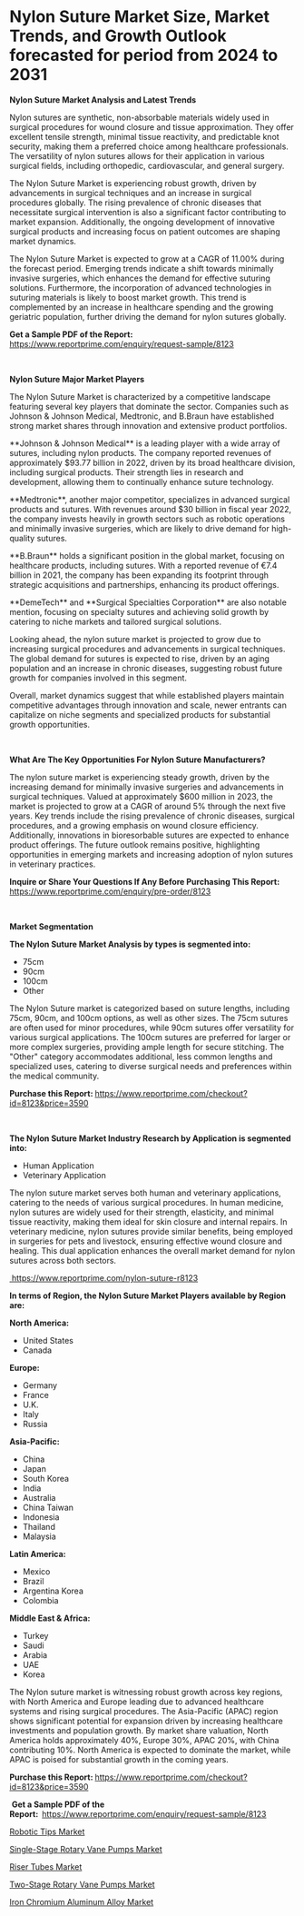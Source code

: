 <p><h1>Nylon Suture Market Size, Market Trends, and Growth Outlook forecasted for period from 2024 to 2031</h1></p><p><strong>Nylon Suture Market Analysis and Latest Trends</strong></p>
<p><p>Nylon sutures are synthetic, non-absorbable materials widely used in surgical procedures for wound closure and tissue approximation. They offer excellent tensile strength, minimal tissue reactivity, and predictable knot security, making them a preferred choice among healthcare professionals. The versatility of nylon sutures allows for their application in various surgical fields, including orthopedic, cardiovascular, and general surgery.</p><p>The Nylon Suture Market is experiencing robust growth, driven by advancements in surgical techniques and an increase in surgical procedures globally. The rising prevalence of chronic diseases that necessitate surgical intervention is also a significant factor contributing to market expansion. Additionally, the ongoing development of innovative surgical products and increasing focus on patient outcomes are shaping market dynamics.</p><p>The Nylon Suture Market is expected to grow at a CAGR of 11.00% during the forecast period. Emerging trends indicate a shift towards minimally invasive surgeries, which enhances the demand for effective suturing solutions. Furthermore, the incorporation of advanced technologies in suturing materials is likely to boost market growth. This trend is complemented by an increase in healthcare spending and the growing geriatric population, further driving the demand for nylon sutures globally.</p></p>
<p><strong>Get a Sample PDF of the Report:&nbsp;</strong> <a href="https://www.reportprime.com/enquiry/request-sample/8123?utm_campaign=1137&utm_medium=2&utm_source=Github&utm_content=ia&utm_term=28102024&utm_id=nylon-suture">https://www.reportprime.com/enquiry/request-sample/8123</a></p>
<p>&nbsp;</p>
<p><strong>Nylon Suture Major Market Players</strong></p>
<p><p>The Nylon Suture Market is characterized by a competitive landscape featuring several key players that dominate the sector. Companies such as Johnson & Johnson Medical, Medtronic, and B.Braun have established strong market shares through innovation and extensive product portfolios.</p><p>**Johnson & Johnson Medical** is a leading player with a wide array of sutures, including nylon products. The company reported revenues of approximately $93.77 billion in 2022, driven by its broad healthcare division, including surgical products. Their strength lies in research and development, allowing them to continually enhance suture technology.</p><p>**Medtronic**, another major competitor, specializes in advanced surgical products and sutures. With revenues around $30 billion in fiscal year 2022, the company invests heavily in growth sectors such as robotic operations and minimally invasive surgeries, which are likely to drive demand for high-quality sutures.</p><p>**B.Braun** holds a significant position in the global market, focusing on healthcare products, including sutures. With a reported revenue of €7.4 billion in 2021, the company has been expanding its footprint through strategic acquisitions and partnerships, enhancing its product offerings.</p><p>**DemeTech** and **Surgical Specialties Corporation** are also notable mention, focusing on specialty sutures and achieving solid growth by catering to niche markets and tailored surgical solutions.</p><p>Looking ahead, the nylon suture market is projected to grow due to increasing surgical procedures and advancements in surgical techniques. The global demand for sutures is expected to rise, driven by an aging population and an increase in chronic diseases, suggesting robust future growth for companies involved in this segment.</p><p>Overall, market dynamics suggest that while established players maintain competitive advantages through innovation and scale, newer entrants can capitalize on niche segments and specialized products for substantial growth opportunities.</p></p>
<p>&nbsp;</p>
<p><strong>What Are The Key Opportunities For Nylon Suture Manufacturers?</strong></p>
<p><p>The nylon suture market is experiencing steady growth, driven by the increasing demand for minimally invasive surgeries and advancements in surgical techniques. Valued at approximately $600 million in 2023, the market is projected to grow at a CAGR of around 5% through the next five years. Key trends include the rising prevalence of chronic diseases, surgical procedures, and a growing emphasis on wound closure efficiency. Additionally, innovations in bioresorbable sutures are expected to enhance product offerings. The future outlook remains positive, highlighting opportunities in emerging markets and increasing adoption of nylon sutures in veterinary practices.</p></p>
<p><strong>Inquire or Share Your Questions If Any Before Purchasing This Report:</strong> <a href="https://www.reportprime.com/enquiry/pre-order/8123?utm_campaign=1137&utm_medium=2&utm_source=Github&utm_content=ia&utm_term=28102024&utm_id=nylon-suture">https://www.reportprime.com/enquiry/pre-order/8123</a></p>
<p>&nbsp;</p>
<p><strong>Market Segmentation</strong></p>
<p><strong>The Nylon Suture Market Analysis by types is segmented into:</strong></p>
<p><ul><li>75cm</li><li>90cm</li><li>100cm</li><li>Other</li></ul></p>
<p><p>The Nylon Suture market is categorized based on suture lengths, including 75cm, 90cm, and 100cm options, as well as other sizes. The 75cm sutures are often used for minor procedures, while 90cm sutures offer versatility for various surgical applications. The 100cm sutures are preferred for larger or more complex surgeries, providing ample length for secure stitching. The "Other" category accommodates additional, less common lengths and specialized uses, catering to diverse surgical needs and preferences within the medical community.</p></p>
<p><strong>Purchase this Report:&nbsp;</strong><a href="https://www.reportprime.com/checkout?id=8123&price=3590&utm_campaign=1137&utm_medium=2&utm_source=Github&utm_content=ia&utm_term=28102024&utm_id=nylon-suture">https://www.reportprime.com/checkout?id=8123&price=3590</a></p>
<p>&nbsp;</p>
<p><strong>The Nylon Suture Market Industry Research by Application is segmented into:</strong></p>
<p><ul><li>Human Application</li><li>Veterinary Application</li></ul></p>
<p><p>The nylon suture market serves both human and veterinary applications, catering to the needs of various surgical procedures. In human medicine, nylon sutures are widely used for their strength, elasticity, and minimal tissue reactivity, making them ideal for skin closure and internal repairs. In veterinary medicine, nylon sutures provide similar benefits, being employed in surgeries for pets and livestock, ensuring effective wound closure and healing. This dual application enhances the overall market demand for nylon sutures across both sectors.</p></p>
<p><a href="https://www.reportprime.com/nylon-suture-r8123?utm_campaign=1137&utm_medium=2&utm_source=Github&utm_content=ia&utm_term=28102024&utm_id=nylon-suture">&nbsp;https://www.reportprime.com/nylon-suture-r8123</a></p>
<p><strong>In terms of Region, the Nylon Suture Market Players available by Region are:</strong></p>
<p>
    <p> <strong> North America: </strong>
        <ul>
            <li>United States</li>
            <li>Canada</li>
        </ul>
        </p> 
    <p> <strong> Europe: </strong>
        <ul>
            <li>Germany</li>
            <li>France</li>
            <li>U.K.</li>
            <li>Italy</li>
            <li>Russia</li>
        </ul>
        </p> 
    <p> <strong> Asia-Pacific: </strong>
        <ul>
            <li>China</li>
            <li>Japan</li>
            <li>South Korea</li>
            <li>India</li>
            <li>Australia</li>
            <li>China Taiwan</li>
            <li>Indonesia</li>
            <li>Thailand</li>
            <li>Malaysia</li>
        </ul>
        </p> 
    <p> <strong> Latin America: </strong>
        <ul>
            <li>Mexico</li>
            <li>Brazil</li>
            <li>Argentina Korea</li>
            <li>Colombia</li>
        </ul>
        </p> 
    <p> <strong> Middle East & Africa: </strong>
        <ul>
            <li>Turkey</li>
            <li>Saudi</li>
            <li>Arabia</li>
            <li>UAE</li>
            <li>Korea</li>
        </ul>
    </p>
    </p>
<p><p>The Nylon suture market is witnessing robust growth across key regions, with North America and Europe leading due to advanced healthcare systems and rising surgical procedures. The Asia-Pacific (APAC) region shows significant potential for expansion driven by increasing healthcare investments and population growth. By market share valuation, North America holds approximately 40%, Europe 30%, APAC 20%, with China contributing 10%. North America is expected to dominate the market, while APAC is poised for substantial growth in the coming years.</p></p>
<p><strong>Purchase this Report: </strong><a href="https://www.reportprime.com/checkout?id=8123&price=3590&utm_campaign=1137&utm_medium=2&utm_source=Github&utm_content=ia&utm_term=28102024&utm_id=nylon-suture">https://www.reportprime.com/checkout?id=8123&price=3590</a></p>
<p>&nbsp;<strong>Get a Sample PDF of the Report:&nbsp;&nbsp;</strong><a href="https://www.reportprime.com/enquiry/request-sample/8123?utm_campaign=1137&utm_medium=2&utm_source=Github&utm_content=ia&utm_term=28102024&utm_id=nylon-suture">https://www.reportprime.com/enquiry/request-sample/8123</a></p>
<p><strong></strong></p>
<p><p><a href="https://github.com/kyleetroxilbu/Market-Research-Report-List-1/blob/main/robotic-tips-market.md?utm_campaign=1137&utm_medium=2&utm_source=Github&utm_content=ia&utm_term=28102024&utm_id=nylon-suture">Robotic Tips Market</a></p><p><a href="https://issuu.com/reportprime-2/docs/single-stage-rotary-vane-pumps-mark_08202d4fea1dbe?utm_campaign=1137&utm_medium=2&utm_source=Github&utm_content=ia&utm_term=28102024&utm_id=nylon-suture">Single-Stage Rotary Vane Pumps Market</a></p><p><a href="https://www.linkedin.com/pulse/market-dynamics-future-trends-global-riser-tubes-sector-xjv2f?utm_campaign=1137&utm_medium=2&utm_source=Github&utm_content=ia&utm_term=28102024&utm_id=nylon-suture">Riser Tubes Market</a></p><p><a href="https://issuu.com/reportprime-2/docs/two-stage-rotary-vane-pumps-market-_53aba0c312762b?utm_campaign=1137&utm_medium=2&utm_source=Github&utm_content=ia&utm_term=28102024&utm_id=nylon-suture">Two-Stage Rotary Vane Pumps Market</a></p><p><a href="https://www.linkedin.com/pulse/global-iron-chromium-aluminum-alloy-market-product-types-applications-s0uke?utm_campaign=1137&utm_medium=2&utm_source=Github&utm_content=ia&utm_term=28102024&utm_id=nylon-suture">Iron Chromium Aluminum Alloy Market</a></p></p>